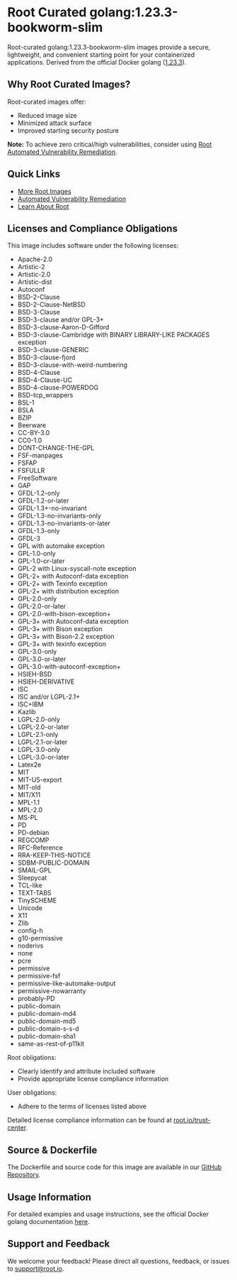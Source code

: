 # Root Curated golang:1.23.3-bookworm-slim

Root-curated golang:1.23.3-bookworm-slim images provide a secure, lightweight, and convenient starting point for your containerized applications. Derived from the official Docker golang ([1.23.3](https://hub.docker.com/layers/library/golang/1.23.3-bookworm/images/sha256-f61a48f4e7063c15eb9abf8cdd8077aab743fbe0d933f40c1b42d7868afe855d?context=explore)).

## Why Root Curated Images?
Root-curated images offer:
- Reduced image size
- Minimized attack surface
- Improved starting security posture

**Note:** To achieve zero critical/high vulnerabilities, consider using [Root Automated Vulnerability Remediation](https://app.root.io).

## Quick Links
- [More Root Images](https://images.root.io)
- [Automated Vulnerability Remediation](https://app.root.io)
- [Learn About Root](https://www.root.io)

## Licenses and Compliance Obligations
This image includes software under the following licenses:
- Apache-2.0
- Artistic-2
- Artistic-2.0
- Artistic-dist
- Autoconf
- BSD-2-Clause
- BSD-2-Clause-NetBSD
- BSD-3-Clause
- BSD-3-clause and/or GPL-3+
- BSD-3-clause-Aaron-D-Gifford
- BSD-3-clause-Cambridge with BINARY LIBRARY-LIKE PACKAGES exception
- BSD-3-clause-GENERIC
- BSD-3-clause-fjord
- BSD-3-clause-with-weird-numbering
- BSD-4-Clause
- BSD-4-Clause-UC
- BSD-4-clause-POWERDOG
- BSD-tcp_wrappers
- BSL-1
- BSLA
- BZIP
- Beerware
- CC-BY-3.0
- CC0-1.0
- DONT-CHANGE-THE-GPL
- FSF-manpages
- FSFAP
- FSFULLR
- FreeSoftware
- GAP
- GFDL-1.2-only
- GFDL-1.2-or-later
- GFDL-1.3+-no-invariant
- GFDL-1.3-no-invariants-only
- GFDL-1.3-no-invariants-or-later
- GFDL-1.3-only
- GFDL-3
- GPL with automake exception
- GPL-1.0-only
- GPL-1.0-or-later
- GPL-2 with Linux-syscall-note exception
- GPL-2+ with Autoconf-data exception
- GPL-2+ with Texinfo exception
- GPL-2+ with distribution exception
- GPL-2.0-only
- GPL-2.0-or-later
- GPL-2.0-with-bison-exception+
- GPL-3+ with Autoconf-data exception
- GPL-3+ with Bison exception
- GPL-3+ with Bison-2.2 exception
- GPL-3+ with texinfo exception
- GPL-3.0-only
- GPL-3.0-or-later
- GPL-3.0-with-autoconf-exception+
- HSIEH-BSD
- HSIEH-DERIVATIVE
- ISC
- ISC and/or LGPL-2.1+
- ISC+IBM
- Kazlib
- LGPL-2.0-only
- LGPL-2.0-or-later
- LGPL-2.1-only
- LGPL-2.1-or-later
- LGPL-3.0-only
- LGPL-3.0-or-later
- Latex2e
- MIT
- MIT-US-export
- MIT-old
- MIT/X11
- MPL-1.1
- MPL-2.0
- MS-PL
- PD
- PD-debian
- REGCOMP
- RFC-Reference
- RRA-KEEP-THIS-NOTICE
- SDBM-PUBLIC-DOMAIN
- SMAIL-GPL
- Sleepycat
- TCL-like
- TEXT-TABS
- TinySCHEME
- Unicode
- X11
- Zlib
- config-h
- g10-permissive
- noderivs
- none
- pcre
- permissive
- permissive-fsf
- permissive-like-automake-output
- permissive-nowarranty
- probably-PD
- public-domain
- public-domain-md4
- public-domain-md5
- public-domain-s-s-d
- public-domain-sha1
- same-as-rest-of-p11kit


Root obligations:
- Clearly identify and attribute included software
- Provide appropriate license compliance information

User obligations:
- Adhere to the terms of licenses listed above

Detailed license compliance information can be found at [root.io/trust-center](https://root.io/trust-center).

## Source & Dockerfile
The Dockerfile and source code for this image are available in our [GitHub Repository](https://github.com/rootio-avr/public-image-catalog/tree/feature/license/debian/golang/1.23.3-bookworm-slim/).

## Usage Information
For detailed examples and usage instructions, see the official Docker golang documentation [here](https://hub.docker.com/_/golang).

## Support and Feedback
We welcome your feedback! Please direct all questions, feedback, or issues to [support@root.io](mailto:support@root.io).